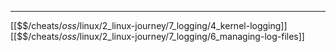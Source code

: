 


---
[[$$$/$cheats/$oss/$linux/2_linux-journey/7_logging/4_kernel-logging]]
[[$$$/$cheats/$oss/$linux/2_linux-journey/7_logging/6_managing-log-files]]

